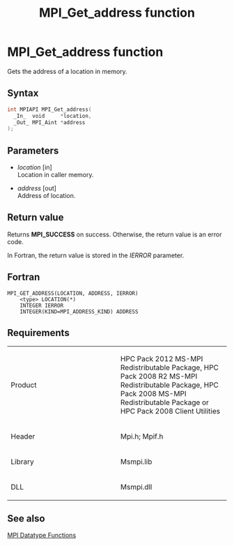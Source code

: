 ﻿---
title: MPI_Get_address function
TOCTitle: MPI_Get_address function
ms:assetid: 8ecaca8f-2b45-47ea-b329-95ae70fa032f
ms:mtpsurl: https://msdn.microsoft.com/en-us/library/Dn473379(v=VS.85)
ms:contentKeyID: 59360915
ms.date: 03/28/2018
mtps_version: v=VS.85
f1_keywords:
- MPI_GET_ADDRESS
- mpif/MPI_Get_address
- mpi/MPI_GET_ADDRESS
dev_langs:
- C++
- C
---

# MPI\_Get\_address function

Gets the address of a location in memory.

## Syntax

``` c++
int MPIAPI MPI_Get_address(
  _In_  void     *location,
  _Out_ MPI_Aint *address
);
```

## Parameters

  - *location* \[in\]  
    Location in caller memory.

  - *address* \[out\]  
    Address of location.

## Return value

Returns **MPI\_SUCCESS** on success. Otherwise, the return value is an error code.

In Fortran, the return value is stored in the *IERROR* parameter.

## Fortran

    MPI_GET_ADDRESS(LOCATION, ADDRESS, IERROR)
        <type> LOCATION(*)
        INTEGER IERROR
        INTEGER(KIND=MPI_ADDRESS_KIND) ADDRESS

## Requirements

<table>
<colgroup>
<col style="width: 50%" />
<col style="width: 50%" />
</colgroup>
<tbody>
<tr class="odd">
<td><p>Product</p></td>
<td><p>HPC Pack 2012 MS-MPI Redistributable Package, HPC Pack 2008 R2 MS-MPI Redistributable Package, HPC Pack 2008 MS-MPI Redistributable Package or HPC Pack 2008 Client Utilities</p></td>
</tr>
<tr class="even">
<td><p>Header</p></td>
<td>Mpi.h;
Mpif.h</td>
</tr>
<tr class="odd">
<td><p>Library</p></td>
<td>Msmpi.lib</td>
</tr>
<tr class="even">
<td><p>DLL</p></td>
<td>Msmpi.dll</td>
</tr>
</tbody>
</table>


## See also

[MPI Datatype Functions](mpi-datatype-functions.md)

